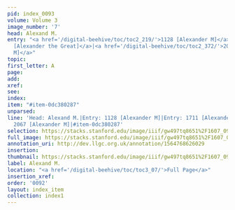 ```yaml
---
pid: index_0093
volume: Volume 3
image_number: '7'
head: Alexand M.
entry: "<a href='/digital-beehive/toc/toc2_219/'>1128 [Alexander M]</a>|<a href='/digital-beehive/toc/toc2_336/'>1711
  [Alexander the Great]</a>|<a href='/digital-beehive/toc/toc2_372/'>2067 [Alexander
  M]</a>"
topic: 
first_letter: A
page: 
add: 
xref: 
see: 
index: 
item: "#item-0dc380287"
unparsed: 
line: 'Head: Alexand M.|Entry: 1128 [Alexander M]|Entry: 1711 [Alexander the Great]|Entry:
  2067 [Alexander M]|#item-0dc380287'
selection: https://stacks.stanford.edu/image/iiif/gw497tq8651%2F1607_0950/1585,1101,750,161/full/0/default.jpg
full_image: https://stacks.stanford.edu/image/iiif/gw497tq8651%2F1607_0950/full/full/0/default.jpg
annotation_uri: http://dev.llgc.org.uk/annotation/1564768626029
insertion: 
thumbnail: https://stacks.stanford.edu/image/iiif/gw497tq8651%2F1607_0950/1585,1101,750,161/150,/0/default.jpg
label: Alexand M.
location: "<a href='/digital-beehive/toc/toc3_07/'>Full Page</a>"
insertion_xref: 
order: '0092'
layout: index_item
collection: index1
---
```

